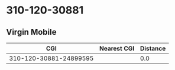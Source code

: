 # 310-120-30881
## Virgin Mobile


| CGI | Nearest CGI | Distance |
|-----|-------------|----------|
| 310-120-30881-24899595 |  | 0.0 |
